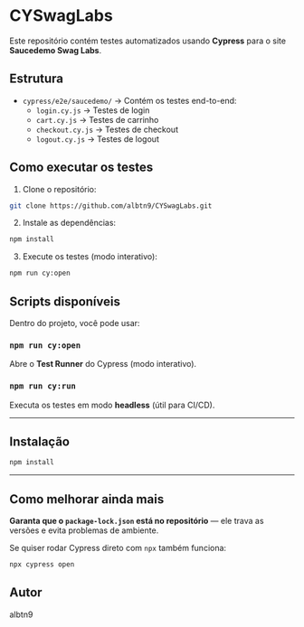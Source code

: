 # CYSwagLabs

Este repositório contém testes automatizados usando **Cypress** para o site **Saucedemo Swag Labs**.

## Estrutura

- `cypress/e2e/saucedemo/` → Contém os testes end-to-end:
  - `login.cy.js` → Testes de login
  - `cart.cy.js` → Testes de carrinho
  - `checkout.cy.js` → Testes de checkout
  - `logout.cy.js` → Testes de logout

## Como executar os testes

1. Clone o repositório:

```bash
git clone https://github.com/albtn9/CYSwagLabs.git
```

2. Instale as dependências:

```bash
npm install
```

3. Execute os testes (modo interativo):

```bash
npm run cy:open
```

##  Scripts disponíveis

Dentro do projeto, você pode usar:

### `npm run cy:open`

Abre o **Test Runner** do Cypress (modo interativo).

### `npm run cy:run`

Executa os testes em modo **headless** (útil para CI/CD).

---

## Instalação

```bash
npm install
```

---

##  Como melhorar ainda mais

 **Garanta que o `package-lock.json` está no repositório** — ele trava as versões e evita problemas de ambiente.

 Se quiser rodar Cypress direto com `npx` também funciona:

```bash
npx cypress open
```

## Autor
albtn9